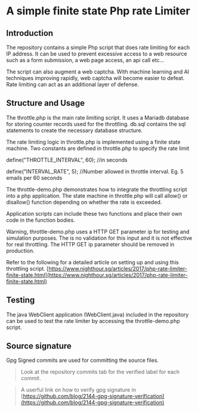 # A simple finite state Php rate Limiter

## Introduction
The repository contains a simple Php script that does rate limiting for each IP address. It can be used to prevent excessive access to a web resource such as a form submission, a web page access, an api call etc... 

The script can also augment a web captcha. With machine learning and AI techniques improving rapidly, web captcha will become easier to defeat. Rate limiting can act as an additional layer of defense. 


## Structure and Usage
The throttle.php is the main rate limiting script. It uses a Mariadb database for storing counter records used for the throttling. 
db.sql contains the sql statements to create the necessary database structure. 

The rate limiting logic in throttle.php is implemented using a finite state machine. 
Two constants are defined in throttle.php to specify the rate limit

define("THROTTLE_INTERVAL", 60); //in seconds

define("INTERVAL_RATE", 5); //Number allowed in throttle interval. Eg. 5 emails per 60 seconds

The throttle-demo.php demonstrates how to integrate the throttling script into a php application. 
The state machine in throttle.php will call allow() or disallow() function depending on whether the rate is exceeded. 

Application scripts can include these two functions and place their own code in the function bodies. 

Warning, throttle-demo.php uses a HTTP GET parameter ip for testing and simulation purposes. The is no validation for this input and it is not effective for real throttling. The HTTP GET ip parameter should be removed in production. 

Refer to the following for a detailed article on setting up and using this throttling script. 
[https://www.nighthour.sg/articles/2017/php-rate-limiter-finite-state.html](https://www.nighthour.sg/articles/2017/php-rate-limiter-finite-state.html)

## Testing

The java WebClient application (WebClient.java) included in the repository can be used to test the rate limiter by accessing the throttle-demo.php script. 


## Source signature
Gpg Signed commits are used for committing the source files. 

> Look at the repository commits tab for the verified label for each commit. 

> A userful link on how to verify gpg signature in [https://github.com/blog/2144-gpg-signature-verification](https://github.com/blog/2144-gpg-signature-verification)

